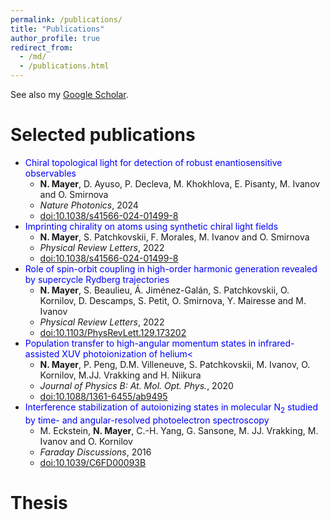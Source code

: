 ```yaml
---
permalink: /publications/
title: "Publications"
author_profile: true
redirect_from: 
  - /md/
  - /publications.html
---
```


See also my [Google Scholar](https://scholar.google.com/citations?user=9EZ2fK4AAAAJ&hl=en).

# Selected publications

- <span style="color:blue">Chiral topological light for detection of robust enantiosensitive observables</span>
    - **N. Mayer**, D. Ayuso, P. Decleva, M. Khokhlova, E. Pisanty, M. Ivanov and O. Smirnova
    - *Nature Photonics*, 2024
    - [doi:10.1038/s41566-024-01499-8](https://doi.org/10.1038/s41566-024-01499-8)
- <span style="color:blue">Imprinting chirality on atoms using synthetic chiral light fields</span>
    - **N. Mayer**, S. Patchkovskii, F. Morales, M. Ivanov and O. Smirnova
    - *Physical Review Letters*, 2022
    - [doi:10.1038/s41566-024-01499-8](https://doi.org/10.1038/s41566-024-01499-8)
- <span style="color:blue">Role of spin-orbit coupling in high-order harmonic generation revealed by supercycle Rydberg trajectories</span>
    - **N. Mayer**, S. Beaulieu, Á. Jiménez-Galán, S. Patchkovskii, O. Kornilov, D. Descamps, S. Petit, O. Smirnova, Y. Mairesse and M. Ivanov
    - *Physical Review Letters*, 2022
    - [doi:10.1103/PhysRevLett.129.173202](https://doi.org/10.1103/PhysRevLett.129.173202)
- <span style="color:blue">Population transfer to high-angular momentum states in infrared-assisted XUV photoionization of helium<</span>
    - **N. Mayer**, P. Peng, D.M. Villeneuve, S. Patchkovskii, M. Ivanov, O. Kornilov, M.JJ. Vrakking and H. Niikura
    - *Journal of Physics B: At. Mol. Opt. Phys.*, 2020
    - [doi:10.1088/1361-6455/ab9495](https://doi.org/10.1088/1361-6455/ab9495)
- <span style="color:blue">Interference stabilization of autoionizing states in molecular N<sub>2</sub> studied by time- and angular-resolved photoelectron spectroscopy</span>
    - M. Eckstein, **N. Mayer**, C.-H. Yang, G. Sansone, M. JJ. Vrakking, M. Ivanov and O. Kornilov
    - *Faraday Discussions*, 2016
    - [doi:10.1039/C6FD00093B](https://doi.org/10.1039/C6FD00093B)

# Thesis
